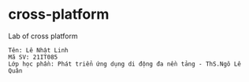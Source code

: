 # cross-platform
Lab of cross platform 
```
Tên: Lê Nhật Linh
Mã SV: 21IT085
Lớp học phần: Phát triển ứng dụng di động đa nền tảng - ThS.Ngô Lê Quân
```
